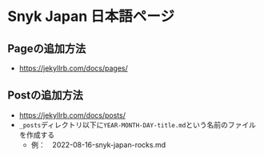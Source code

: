 # Snyk Japan 日本語ページ

## Pageの追加方法

- https://jekyllrb.com/docs/pages/

## Postの追加方法

- https://jekyllrb.com/docs/posts/
- `_posts`ディレクトリ以下に`YEAR-MONTH-DAY-title.md`という名前のファイルを作成する
	- 例：　2022-08-16-snyk-japan-rocks.md

